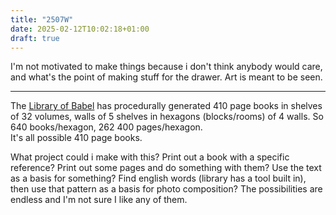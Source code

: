 ```yaml
---
title: "2507W"
date: 2025-02-12T10:02:18+01:00
draft: true
---
```


I'm not motivated to make things because i don't think anybody would care, and what's the point of making stuff for the drawer. Art is meant to be seen.

---

The [Library of Babel](https://libraryofbabel.info) has procedurally generated 410 page books in shelves of 32 volumes, walls of 5 shelves in hexagons (blocks/rooms) of 4 walls. So 640 books/hexagon, 262 400 pages/hexagon.  
It's all possible 410 page books.

What project could i make with this? Print out a book with a specific reference? Print out some pages and do something with them? Use the text as a basis for something? Find english words (library has a tool built in), then use that pattern as a basis for photo composition? The possibilities are endless and I'm not sure I like any of them.